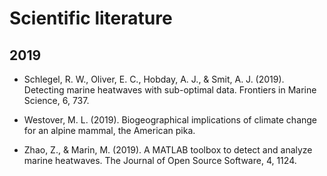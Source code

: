 # Scientific literature

## 2019

- Schlegel, R. W., Oliver, E. C., Hobday, A. J., & Smit, A. J. (2019). Detecting marine heatwaves with sub-optimal data. Frontiers in Marine Science, 6, 737.

- Westover, M. L. (2019). Biogeographical implications of climate change for an alpine mammal, the American pika.

- Zhao, Z., & Marin, M. (2019). A MATLAB toolbox to detect and analyze marine heatwaves. The Journal of Open Source Software, 4, 1124.


